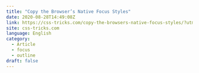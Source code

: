 ```yaml
---
title: "Copy the Browser’s Native Focus Styles"
date: 2020-08-28T14:49:08Z
link: https://css-tricks.com/copy-the-browsers-native-focus-styles/?utm_medium=RSS&utm_source=news.12bit.vn
site: css-tricks.com
language: English
category:
  - Article
  - focus
  - outline
draft: false
---
```

